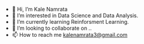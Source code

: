 - 👋 Hi, I’m Kale Namrata 
- 👀 I’m interested in Data Science and Data Analysis.
- 🌱 I’m currently learning Reinforsment Learning.
- 💞️ I’m looking to collaborate on ..
- 📫 How to reach me kalenamrata3@gmail.com

<!---
kale378/kale378 is a ✨ special ✨ repository because its `README.md` (this file) appears on your GitHub profile.
You can click the Preview link to take a look at your changes.
--->
